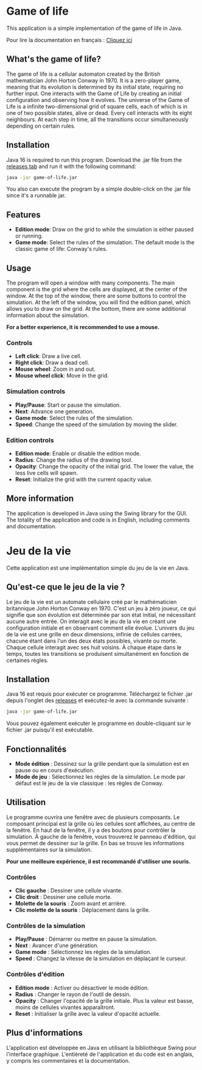 # Game of life

This application is a simple implementation of the game of life in Java.

Pour lire la documentation en français : [Cliquez ici](#jeu-de-la-vie)

## What's the game of life?

The game of life is a cellular automaton created by the British mathematician John Horton Conway in 1970. It is a zero-player game, meaning that its evolution is determined by its initial state, requiring no further input. One interacts with the Game of Life by creating an initial configuration and observing how it evolves.
The universe of the Game of Life is a infinite two-dimensional grid of square cells, each of which is in one of two possible states, alive or dead. Every cell interacts with its eight neighbours. At each step in time, all the transitions occur simultaneously depending on certain rules.

## Installation

Java 16 is required to run this program.
Download the .jar file from the [releases tab]("https://github.com/IzeLeam/GameOfLife/releases") and run it with the following command:

```bash
java -jar game-of-life.jar
```
 
You also can execute the program by a simple double-click on the .jar file since it's a runnable jar.

## Features

- **Edition mode**: Draw on the grid to while the simulation is either paused or running.
- **Game mode**: Select the rules of the simulation. The default mode is the classic game of life: Conway's rules.

## Usage

The program will open a window with many components. The main component is the grid where the cells are displayed, at the center of the window.
At the top of the window, there are some buttons to control the simulation.
At the left of the window, you will find the edition panel, which allows you to draw on the grid.
At the bottom, there are some additional information about the simulation.

**For a better experience, it is recommended to use a mouse.**

### Controls

- **Left click**: Draw a live cell.
- **Right click**: Draw a dead cell.
- **Mouse wheel**: Zoom in and out.
- **Mouse wheel click**: Move in the grid.

### Simulation controls

- **Play/Pause**: Start or pause the simulation.
- **Next**: Advance one generation.
- **Game mode**: Select the rules of the simulation.
- **Speed**: Change the speed of the simulation by moving the slider.

### Edition controls

- **Edition mode**: Enable or disable the edition mode.
- **Radius**: Change the radius of the drawing tool.
- **Opacity**: Change the opacity of the initial grid. The lower the value, the less live cells will spawn.
- **Reset**: Initialize the grid with the current opacity value.

## More information

The application is developed in Java using the Swing library for the GUI.
The totality of the application and code is in English, including comments and documentation.

# Jeu de la vie

Cette application est une implémentation simple du jeu de la vie en Java.

## Qu'est-ce que le jeu de la vie ?

Le jeu de la vie est un automate cellulaire créé par le mathématicien britannique John Horton Conway en 1970. C'est un jeu à zéro joueur, ce qui signifie que son évolution est déterminée par son état initial, ne nécessitant aucune autre entrée. On interagit avec le jeu de la vie en créant une configuration initiale et en observant comment elle évolue.
L'univers du jeu de la vie est une grille en deux dimensions, infinie de cellules carrées, chacune étant dans l'un des deux états possibles, vivante ou morte. Chaque cellule interagit avec ses huit voisins. À chaque étape dans le temps, toutes les transitions se produisent simultanément en fonction de certaines règles.

## Installation

Java 16 est requis pour exécuter ce programme.
Téléchargez le fichier .jar depuis l'onglet des [releases]("https://github.com/IzeLeam/GameOfLife/releases") et exécutez-le avec la commande suivante :

```bash
java -jar game-of-life.jar
```

Vous pouvez également exécuter le programme en double-cliquant sur le fichier .jar puisqu'il est exécutable.

## Fonctionnalités

- **Mode édition** : Dessinez sur la grille pendant que la simulation est en pause ou en cours d'exécution.
- **Mode de jeu** : Sélectionnez les règles de la simulation. Le mode par défaut est le jeu de la vie classique : les règles de Conway.

## Utilisation

Le programme ouvrira une fenêtre avec de plusieurs composants. Le composant principal est la grille où les cellules sont affichées, au centre de la fenêtre.
En haut de la fenêtre, il y a des boutons pour contrôler la simulation.
À gauche de la fenêtre, vous trouverez le panneau d'édition, qui vous permet de dessiner sur la grille.
En bas se trouve les informations supplémentaires sur la simulation.

**Pour une meilleure expérience, il est recommandé d'utiliser une souris.**

### Contrôles

- **Clic gauche** : Dessiner une cellule vivante.
- **Clic droit** : Dessiner une cellule morte.
- **Molette de la souris** : Zoom avant et arrière.
- **Clic molette de la souris** : Déplacement dans la grille.

### Contrôles de la simulation

- **Play/Pause** : Démarrer ou mettre en pause la simulation.
- **Next** : Avancer d'une génération.
- **Game mode** : Sélectionnez les règles de la simulation.
- **Speed** : Changez la vitesse de la simulation en déplaçant le curseur.

### Contrôles d'édition

- **Edition mode** : Activer ou désactiver le mode édition.
- **Radius** : Changer le rayon de l'outil de dessin.
- **Opacity** : Changer l'opacité de la grille initiale. Plus la valeur est basse, moins de cellules vivantes apparaîtront.
- **Reset** : Initialiser la grille avec la valeur d'opacité actuelle.

## Plus d'informations

L'application est développée en Java en utilisant la bibliothèque Swing pour l'interface graphique.
L'entièreté de l'application et du code est en anglais, y compris les commentaires et la documentation.
